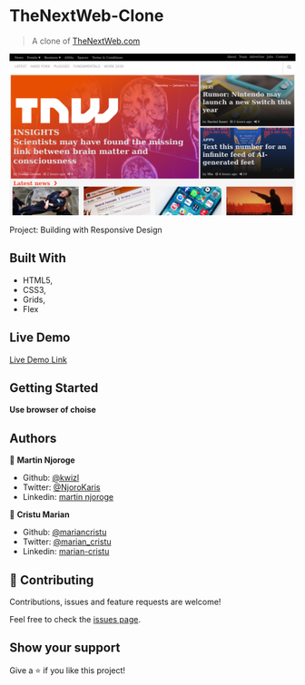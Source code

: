 # TheNextWeb-Clone

> A clone of [TheNextWeb.com](https://thenextweb.com/)

![screenshot](screenshoot/screenshoot.png)

Project: Building with Responsive Design

## Built With

- HTML5,
- CSS3,
- Grids,
- Flex

## Live Demo

[Live Demo Link](https://raw.githack.com/mariancristu/TheNextWeb/feature-main-section/index.html)

## Getting Started

**Use browser of choise**

## Authors

👤 **Martin Njoroge**

- Github: [@kwizl](https://github.com/kwizl)
- Twitter: [@NjoroKaris](https://twitter.com/NjoroKaris)
- Linkedin: [martin njoroge](https://www.linkedin.com/in/martin-njoroge-098774110/)

👤 **Cristu Marian**

- Github: [@mariancristu](https://github.com/mariancristu)
- Twitter: [@marian_cristu](https://twitter.com/marian_cristu)
- Linkedin: [marian-cristu](https://www.linkedin.com/in/marian-cristu-b687b3197)

## 🤝 Contributing

Contributions, issues and feature requests are welcome!

Feel free to check the [issues page](https://github.com/mariancristu/TheNextWeb/issues).

## Show your support

Give a ⭐️ if you like this project!
